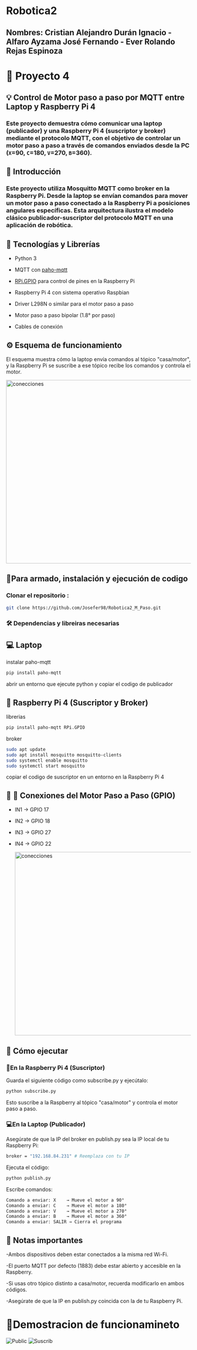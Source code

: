 # Robotica2
## Nombres: Cristian Alejandro Durán Ignacio - Alfaro Ayzama José Fernando - Ever Rolando Rejas Espinoza

# 🚀 Proyecto 4 

## 💡 Control de Motor paso a paso por MQTT entre Laptop y Raspberry Pi 4
### Este proyecto demuestra cómo comunicar una laptop (publicador) y una Raspberry Pi 4 (suscriptor y broker) mediante el protocolo **MQTT**, con el objetivo de controlar un **motor paso a paso** a través de comandos enviados desde la PC (`X`=90, `C`=180, `V`=270, `B`=360).

## 📌 Introducción
### Este proyecto utiliza **Mosquitto MQTT** como broker en la Raspberry Pi. Desde la laptop se envían comandos para mover un motor paso a paso conectado a la Raspberry Pi a posiciones angulares específicas. Esta arquitectura ilustra el modelo clásico **publicador-suscriptor** del protocolo MQTT en una aplicación de robótica.

## 🧰 Tecnologías y Librerías
- Python 3
  
- MQTT con [paho-mqtt](https://pypi.org/project/paho-mqtt/)
  
- [RPi.GPIO](https://pypi.org/project/RPi.GPIO/) para control de pines en la Raspberry Pi
  
- Raspberry Pi 4 con sistema operativo Raspbian
  
- Driver L298N o similar para el motor paso a paso
  
- Motor paso a paso bipolar (1.8° por paso)
  
- Cables de conexión

## ⚙️ Esquema de funcionamiento
El esquema muestra cómo la laptop envía comandos al tópico "casa/motor", y la Raspberry Pi se suscribe a ese tópico recibe los comandos y controla el motor. 

<p>
  <img src="files_/esquema.png" alt="conecciones" width="700" height="500"/>
</p>

## 🚀Para armado, instalación y ejecución de codigo
### Clonar el repositorio :  
```bash
git clone https://github.com/Josefer98/Robotica2_M_Paso.git 
```
### 🛠️ Dependencias y libreiras necesarias 
## 💻 Laptop
instalar paho-mqtt
```bash
pip install paho-mqtt
```

abrir un entorno que ejecute python y copiar el codigo de publicador 

## 🍓 Raspberry Pi 4 (Suscriptor y Broker)
librerias 
```bash
pip install paho-mqtt RPi.GPIO
```
broker
```bash
sudo apt update
sudo apt install mosquitto mosquitto-clients
sudo systemctl enable mosquitto
sudo systemctl start mosquitto
```
copiar el codigo de suscriptor en un entorno en la Raspberry Pi 4
## 🔌 🔧 Conexiones del Motor Paso a Paso (GPIO)
- IN1 → GPIO 17
  
- IN2 → GPIO 18
  
- IN3 → GPIO 27
  
- IN4 → GPIO 22
  
  <p>
  <img src="files_/coneciones.png" alt="conecciones" width="700" height="500"/>
  </p>
  
## 🚀 Cómo ejecutar
### 🍓En la Raspberry Pi 4 (Suscriptor)
Guarda el siguiente código como subscribe.py y ejecútalo:
```bash
python subscribe.py
```
Esto suscribe a la Raspberry al tópico "casa/motor" y controla el motor paso a paso.
### 💻En la Laptop (Publicador)
Asegúrate de que la IP del broker en publish.py sea la IP local de tu Raspberry Pi:
```bash
broker = "192.168.84.231" # Reemplaza con tu IP
```
Ejecuta el código:
```bash
python publish.py
```
Escribe comandos:
```bash
Comando a enviar: X    → Mueve el motor a 90°
Comando a enviar: C    → Mueve el motor a 180°
Comando a enviar: V    → Mueve el motor a 270°
Comando a enviar: B    → Mueve el motor a 360°
Comando a enviar: SALIR → Cierra el programa
```

## 📌 Notas importantes

-Ambos dispositivos deben estar conectados a la misma red Wi-Fi.

-El puerto MQTT por defecto (1883) debe estar abierto y accesible en la Raspberry.

-Si usas otro tópico distinto a casa/motor, recuerda modificarlo en ambos códigos.

-Asegúrate de que la IP en publish.py coincida con la de tu Raspberry Pi.
  
# 🎥Demostracion de funcionamineto

![Public](files_/public.gif) ![Suscrib](files_/suscrib.gif)

